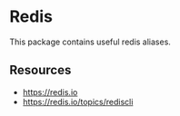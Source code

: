 # Redis

This package contains useful redis aliases.

## Resources

- https://redis.io
- https://redis.io/topics/rediscli
